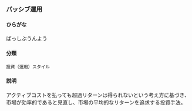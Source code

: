 <div style="display:none;">

## [あ行](securities-terms?id=あ行)
## [か行](securities-terms?id=か行)
## [さ行](securities-terms?id=さ行)
## [た行](securities-terms?id=た行)
## [な行](securities-terms?id=な行)
## [は行](securities-terms?id=は行)

</div>

### パッシブ運用

#### ひらがな

ぱっしぶうんよう

#### 分類

`投資（運用）スタイル`

#### 説明

アクティブコストを払っても超過リターンは得られないという考え方に基づき、市場が効率的であると見直し、市場の平均的なリターンを追求する投資手法。


<div style="display:none;">

## [ま行](securities-terms?id=ま行)
## [や行](securities-terms?id=や行)
## [ら行](securities-terms?id=ら行)
## [わ行](securities-terms?id=わ行)
## [英数字・記号](securities-terms?id=英数字・記号)

</div>

